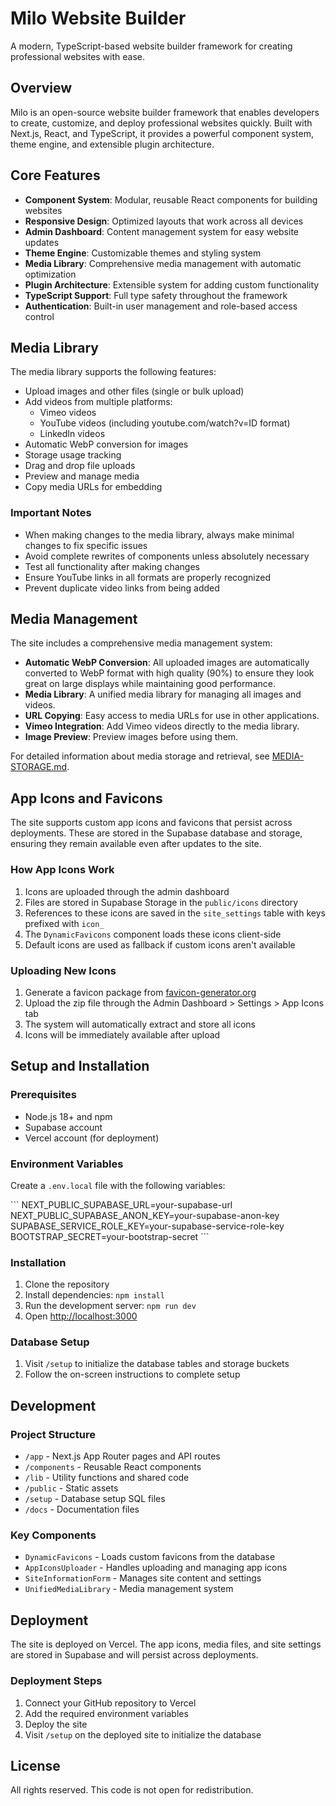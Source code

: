 # Milo Website Builder

A modern, TypeScript-based website builder framework for creating professional websites with ease.

## Overview

Milo is an open-source website builder framework that enables developers to create, customize, and deploy professional websites quickly. Built with Next.js, React, and TypeScript, it provides a powerful component system, theme engine, and extensible plugin architecture.

## Core Features

- **Component System**: Modular, reusable React components for building websites
- **Responsive Design**: Optimized layouts that work across all devices  
- **Admin Dashboard**: Content management system for easy website updates
- **Theme Engine**: Customizable themes and styling system
- **Media Library**: Comprehensive media management with automatic optimization
- **Plugin Architecture**: Extensible system for adding custom functionality
- **TypeScript Support**: Full type safety throughout the framework
- **Authentication**: Built-in user management and role-based access control

## Media Library

The media library supports the following features:

- Upload images and other files (single or bulk upload)
- Add videos from multiple platforms:
  - Vimeo videos
  - YouTube videos (including youtube.com/watch?v=ID format)
  - LinkedIn videos
- Automatic WebP conversion for images
- Storage usage tracking
- Drag and drop file uploads
- Preview and manage media
- Copy media URLs for embedding

### Important Notes

- When making changes to the media library, always make minimal changes to fix specific issues
- Avoid complete rewrites of components unless absolutely necessary
- Test all functionality after making changes
- Ensure YouTube links in all formats are properly recognized
- Prevent duplicate video links from being added

## Media Management

The site includes a comprehensive media management system:

- **Automatic WebP Conversion**: All uploaded images are automatically converted to WebP format with high quality (90%) to ensure they look great on large displays while maintaining good performance.
- **Media Library**: A unified media library for managing all images and videos.
- **URL Copying**: Easy access to media URLs for use in other applications.
- **Vimeo Integration**: Add Vimeo videos directly to the media library.
- **Image Preview**: Preview images before using them.

For detailed information about media storage and retrieval, see [MEDIA-STORAGE.md](./MEDIA-STORAGE.md).

## App Icons and Favicons

The site supports custom app icons and favicons that persist across deployments. These are stored in the Supabase database and storage, ensuring they remain available even after updates to the site.

### How App Icons Work

1. Icons are uploaded through the admin dashboard
2. Files are stored in Supabase Storage in the `public/icons` directory
3. References to these icons are saved in the `site_settings` table with keys prefixed with `icon_`
4. The `DynamicFavicons` component loads these icons client-side
5. Default icons are used as fallback if custom icons aren't available

### Uploading New Icons

1. Generate a favicon package from [favicon-generator.org](https://www.favicon-generator.org/)
2. Upload the zip file through the Admin Dashboard > Settings > App Icons tab
3. The system will automatically extract and store all icons
4. Icons will be immediately available after upload

## Setup and Installation

### Prerequisites

- Node.js 18+ and npm
- Supabase account
- Vercel account (for deployment)

### Environment Variables

Create a `.env.local` file with the following variables:

\`\`\`
NEXT_PUBLIC_SUPABASE_URL=your-supabase-url
NEXT_PUBLIC_SUPABASE_ANON_KEY=your-supabase-anon-key
SUPABASE_SERVICE_ROLE_KEY=your-supabase-service-role-key
BOOTSTRAP_SECRET=your-bootstrap-secret
\`\`\`

### Installation

1. Clone the repository
2. Install dependencies: `npm install`
3. Run the development server: `npm run dev`
4. Open [http://localhost:3000](http://localhost:3000)

### Database Setup

1. Visit `/setup` to initialize the database tables and storage buckets
2. Follow the on-screen instructions to complete setup

## Development

### Project Structure

- `/app` - Next.js App Router pages and API routes
- `/components` - Reusable React components
- `/lib` - Utility functions and shared code
- `/public` - Static assets
- `/setup` - Database setup SQL files
- `/docs` - Documentation files

### Key Components

- `DynamicFavicons` - Loads custom favicons from the database
- `AppIconsUploader` - Handles uploading and managing app icons
- `SiteInformationForm` - Manages site content and settings
- `UnifiedMediaLibrary` - Media management system

## Deployment

The site is deployed on Vercel. The app icons, media files, and site settings are stored in Supabase and will persist across deployments.

### Deployment Steps

1. Connect your GitHub repository to Vercel
2. Add the required environment variables
3. Deploy the site
4. Visit `/setup` on the deployed site to initialize the database

## License

All rights reserved. This code is not open for redistribution.
